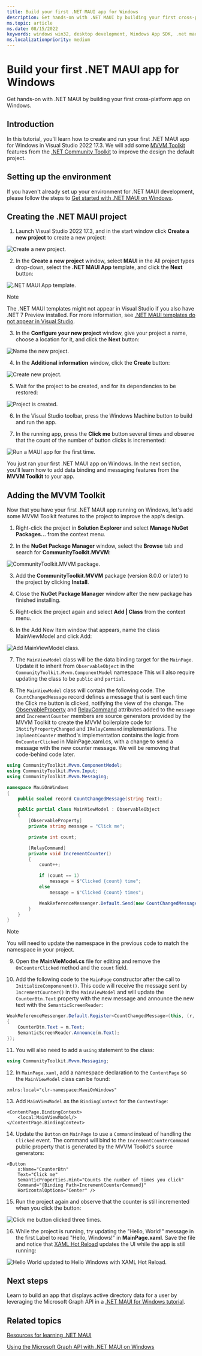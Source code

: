 ```yaml
---
title: Build your first .NET MAUI app for Windows
description: Get hands-on with .NET MAUI by building your first cross-platform app on Windows.
ms.topic: article
ms.date: 08/15/2022
keywords: windows win32, desktop development, Windows App SDK, .net maui
ms.localizationpriority: medium
---
```


# Build your first .NET MAUI app for Windows

Get hands-on with .NET MAUI by building your first cross-platform app on Windows.

## Introduction

In this tutorial, you'll learn how to create and run your first .NET MAUI app for Windows in Visual Studio 2022 17.3. We will add some [MVVM Toolkit](/dotnet/communitytoolkit/mvvm/) features from the [.NET Community Toolkit](/dotnet/communitytoolkit/introduction) to improve the design the default project.

## Setting up the environment

If you haven't already set up your environment for .NET MAUI development, please follow the steps to [Get started with .NET MAUI on Windows](index.md#get-started-with-net-maui-on-windows).

## Creating the .NET MAUI project

1. Launch Visual Studio 2022 17.3, and in the start window click **Create a new project** to create a new project:

![Create a new project.](images/hello-maui-name-project.png)

2. In the **Create a new project** window, select **MAUI** in the All project types drop-down, select the **.NET MAUI App** template, and click the **Next** button:

![.NET MAUI App template.](images/hello-maui-app-template.png)

> [!NOTE]
> The .NET MAUI templates might not appear in Visual Studio if you also have .NET 7 Preview installed. For more information, see [.NET MAUI templates do not appear in Visual Studio](https://github.com/dotnet/maui/wiki/Known-Issues#net-maui-templates-do-not-appear-in-visual-studio).

3. In the **Configure your new project** window, give your project a name, choose a location for it, and click the **Next** button:

![Name the new project.](images/hello-maui-name-project.png)

4. In the **Additional information** window, click the **Create** button:

![Create new project.](images/hello-maui-addl-info-create.png)

5. Wait for the project to be created, and for its dependencies to be restored:

![Project is created.](images/hello-maui-project-created.png)

6. In the Visual Studio toolbar, press the Windows Machine button to build and run the app.

7. In the running app, press the **Click me** button several times and observe that the count of the number of button clicks is incremented:

![Run a MAUI app for the first time.](images/hello-maui-first-run-app.png)

You just ran your first .NET MAUI app on Windows. In the next section, you'll learn how to add data binding and messaging features from the **MVVM Toolkit** to your app.

## Adding the MVVM Toolkit

Now that you have your first .NET MAUI app running on Windows, let's add some MVVM Toolkit features to the project to improve the app's design.

1. Right-click the project in **Solution Explorer** and select **Manage NuGet Packages...** from the context menu.

2. In the **NuGet Package Manager** window, select the **Browse** tab and search for **CommunityToolkit.MVVM**:

![CommunityToolkit.MVVM package.](images/hello-maui-mvvm-pkg.png)

3. Add the **CommunityToolkit.MVVM** package (version 8.0.0 or later) to the project by clicking **Install**.

4. Close the **NuGet Package Manager** window after the new package has finished installing.

5. Right-click the project again and select **Add | Class** from the context menu.

6. In the Add New Item window that appears, name the class MainViewModel and click Add:

![Add MainViewModel class.](images/hello-maui-add-vm.png)

7. The `MainViewModel` class will be the data binding target for the `MainPage`. Update it to inherit from `ObservableObject` in the `CommunityToolkit.Mvvm.ComponentModel` namespace This will also require updating the class to be `public` and `partial`.

8. The `MainViewModel` class will contain the following code. The `CountChangedMessage` record defines a message that is sent each time the Click me button is clicked, notifying the view of the change. The [ObservableProperty](/dotnet/communitytoolkit/mvvm/generators/observableproperty) and [RelayCommand](/dotnet/communitytoolkit/mvvm/generators/relaycommand) attributes added to the `message` and `IncrementCounter` members are source generators provided by the MVVM Toolkit to create the MVVM boilerplate code for `INotifyPropertyChanged` and `IRelayCommand` implementations. The `ImplmentCounter` method's implementation contains the logic from `OnCounterClicked` in MainPage.xaml.cs, with a change to send a message with the new counter message. We will be removing that code-behind code later.

``` csharp
using CommunityToolkit.Mvvm.ComponentModel;
using CommunityToolkit.Mvvm.Input;
using CommunityToolkit.Mvvm.Messaging;

namespace MauiOnWindows
{
    public sealed record CountChangedMessage(string Text);

    public partial class MainViewModel : ObservableObject
    {
        [ObservableProperty]
        private string message = "Click me";

        private int count;

        [RelayCommand]
        private void IncrementCounter()
        {
            count++;

            if (count == 1)
                message = $"Clicked {count} time";
            else
                message = $"Clicked {count} times";

            WeakReferenceMessenger.Default.Send(new CountChangedMessage(message));
        }
    }
}
```

> [!NOTE]
> You will need to update the namespace in the previous code to match the namespace in your project.

9. Open the **MainVieModel.cs** file for editing and remove the `OnCounterClicked` method and the `count` field.

10. Add the following code to the `MainPage` constructor after the call to `InitializeComponenent()`. This code will receive the message sent by `IncrementCounter()` in the `MainViewModel` and will update the `CounterBtn.Text` property with the new message and announce the new text with the `SemanticScreenReader`:

``` csharp
WeakReferenceMessenger.Default.Register<CountChangedMessage>(this, (r, m) =>
{
    CounterBtn.Text = m.Text;
    SemanticScreenReader.Announce(m.Text);
});
```

11. You will also need to add a `using` statement to the class:

``` csharp
using CommunityToolkit.Mvvm.Messaging;
```

12. In `MainPage.xaml`, add a namespace declaration to the `ContentPage` so the `MainViewModel` class can be found:

``` xaml
xmlns:local="clr-namespace:MauiOnWindows"
```

13. Add `MainViewModel` as the `BindingContext` for the `ContentPage`:

``` xaml
<ContentPage.BindingContext>
    <local:MainViewModel/>
</ContentPage.BindingContext>
```

14. Update the `Button` on `MainPage` to use a `Command` instead of handling the `Clicked` event. The command will bind to the `IncrementCounterCommand` public property that is generated by the MVVM Toolkit's source generators:

``` xaml
<Button
    x:Name="CounterBtn"
    Text="Click me"
    SemanticProperties.Hint="Counts the number of times you click"
    Command="{Binding Path=IncrementCounterCommand}"
    HorizontalOptions="Center" />
```

15. Run the project again and observe that the counter is still incremented when you click the button:

![Click me button clicked three times.](images/hello-maui-mvvm-clicked-3-times.png)

16. While the project is running, try updating the "Hello, World!" message in the first Label to read "Hello, Windows!" in **MainPage.xaml**. Save the file and notice that [XAML Hot Reload](/dotnet/maui/xaml/hot-reload) updates the UI while the app is still running:

![Hello World updated to Hello Windows with XAML Hot Reload.](images/hello-maui-xaml-hot-reload-edited.png)

## Next steps

Learn to build an app that displays active directory data for a user by leveraging the Microsoft Graph API in a [.NET MAUI for Windows tutorial](./tutorial-graph-api.md).

## Related topics

[Resources for learning .NET MAUI](/dotnet/maui/get-started/resources)

[Using the Microsoft Graph API with .NET MAUI on Windows](./tutorial-graph-api.md)
